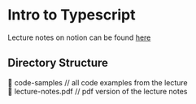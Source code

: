 # Intro to Typescript
Lecture notes on notion can be found [here](https://www.notion.so/Intro-to-Typescript-224d02d1349b47689a405843ebfda60c)
## Directory Structure
📁 code-samples // all code examples from the lecture \
📄 lecture-notes.pdf // pdf version of the lecture notes
